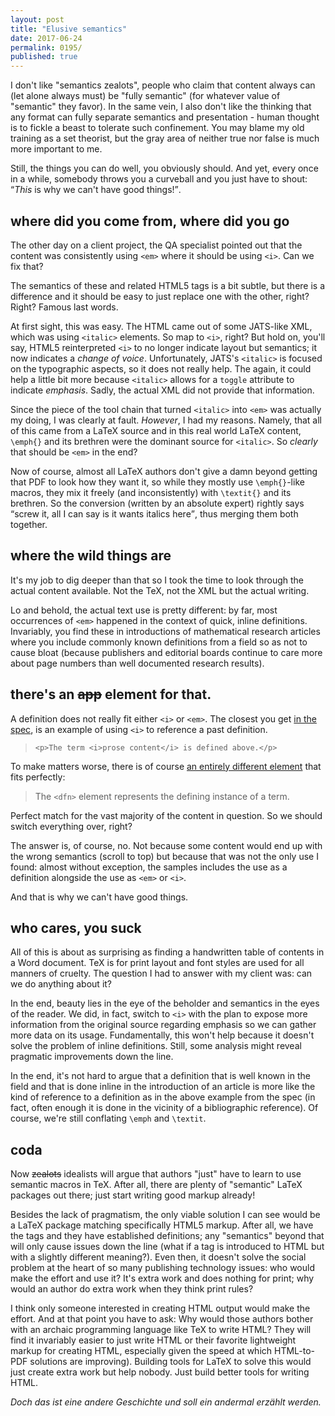 ```yaml
---
layout: post
title: "Elusive semantics"
date: 2017-06-24
permalink: 0195/
published: true
---
```


I don't like "semantics zealots", people who claim that content always can (let alone always must) be "fully semantic" (for whatever value of "semantic" they favor). In the same vein, I also don't like the thinking that any format can fully separate semantics and presentation - human thought is to fickle a beast to tolerate such confinement. You may blame my old training as a set theorist, but the gray area of neither true nor false is much more important to me.

Still, the things you can do well, you obviously should. And yet, every once in a while, somebody throws you a curveball and you just have to shout: <q><em>This</em> is why we can't have good things!</q>.

## where did you come from, where did you go

The other day on a client project, the QA specialist pointed out that the content was consistently using `<em>` where it should be using `<i>`. Can we fix that?

The semantics of these and related HTML5 tags is a bit subtle, but there is a difference and it should be easy to just replace one with the other, right? Right? Famous last words.

At first sight, this was easy. The HTML came out of some JATS-like XML, which was using `<italic>` elements. So map to `<i>`, right? But hold on, you'll say, HTML5 reinterpreted `<i>` to no longer indicate layout but semantics; it now indicates a <i>change of voice</i>. Unfortunately, JATS's `<italic>` is focused on the typographic aspects, so it does not really help. The again, it could help a little bit more because `<italic>` allows for a `toggle` attribute to indicate <em>emphasis</em>. Sadly, the actual XML did not provide that information.

Since the piece of the tool chain that turned `<italic>` into `<em>` was actually my doing, I was clearly at fault. <em>However</em>, I had my reasons. Namely, that all of this came from a LaTeX source and in this real world LaTeX content, `\emph{}` and its brethren were the dominant source for `<italic>`. So <i>clearly</i> that should be `<em>` in the end?

Now of course, almost all LaTeX authors don't give a damn beyond getting that PDF to look how they want it, so while they mostly use `\emph{}`-like macros, they mix it freely (and inconsistently) with `\textit{}` and its brethren. So the conversion (written by an absolute expert) rightly says <q>screw it, all I can say is it wants italics here</q>, thus merging them both together.

## where the wild things are

It's my job to dig deeper than that so I took the time to look through the actual content available. Not the TeX, not the XML but the actual writing.

Lo and behold, the actual text use is pretty different: by far, most occurrences of `<em>` happened in the context of quick, inline definitions. Invariably, you find these in introductions of mathematical research articles where you include commonly known definitions from a field so as not to cause bloat (because publishers and editorial boards continue to care more about page numbers than well documented research results).

## there's an <s>app</s> element for that.

A definition does not really fit either `<i>` or `<em>`. The closest you get [in the spec](https://www.w3.org/TR/html5/text-level-semantics.html#the-i-element), is an example of using `<i>` to reference a past definition.

> `<p>The term <i>prose content</i> is defined above.</p>`

To make matters worse, there is of course [an entirely different element](https://www.w3.org/TR/html5/text-level-semantics.html#the-dfn-element) that fits perfectly:

> The `<dfn>` element represents the defining instance of a term.

Perfect match for the vast majority of the content in question. So we should switch everything over, right?

The answer is, of course, no. Not because some content would end up with the wrong semantics (scroll to top) but because that was not the only use I found:  almost without exception, the samples includes the use as a definition alongside the use as `<em>` or `<i>`.

And that is why we can't have good things.

## who cares, you suck

All of this is about as surprising as finding a handwritten table of contents in a Word document. TeX is for print layout and font styles are used for all manners of cruelty. The question I had to answer with my client was: can we do anything about it?

In the end, beauty lies in the eye of the beholder and semantics in the eyes of the reader. We did, in fact, switch to `<i>` with the plan to expose more information from the original source regarding emphasis so we can gather more data on its usage. Fundamentally, this won't help because it doesn't solve the problem of inline definitions. Still, some analysis might reveal pragmatic improvements down the line.

In the end, it's not hard to argue that a definition that is well known in the field and that is done inline in the introduction of an article is more like the kind of reference to a definition as in the above example from the spec (in fact, often enough it is done in the vicinity of a bibliographic reference). Of course, we're still conflating `\emph` and `\textit`.

## coda

Now <s>zealots</s> idealists will argue that authors "just" have to learn to use semantic macros in TeX. After all, there are plenty of "semantic" LaTeX packages out there; just start writing good markup already!

Besides the lack of pragmatism, the only viable solution I can see would be a LaTeX package matching specifically HTML5 markup. After all, we have the tags and they have established definitions; any "semantics" beyond that will only cause issues down the line (what if a tag is introduced to HTML but with a slightly different meaning?). Even then, it doesn't solve the social problem at the heart of so many publishing technology issues: who would make the effort and use it? It's extra work and does nothing for print; why would an author do extra work when they think print rules?

I think only someone interested in creating HTML output would make the effort. And at that point you have to ask: Why would those authors bother with an archaic programming language like TeX to write HTML? They will find it invariably easier to just write HTML or their favorite lightweight markup for creating HTML, especially given the speed at which HTML-to-PDF solutions are improving). Building tools for LaTeX to solve this would just create extra work but help nobody. Just build better tools for writing HTML.

<i lang="de">Doch das ist eine andere Geschichte und soll ein andermal erzählt werden.</i>

